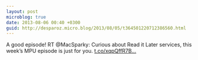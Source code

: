 ```yaml
---
layout: post
microblog: true
date: 2013-08-06 00:40 +0300
guid: http://desparoz.micro.blog/2013/08/05/t364501220712386560.html
---
```

A good episode! RT @MacSparky: Curious about Read it Later services, this week’s MPU episode is just for you. [t.co/xqpQffR7B...](http://t.co/xqpQffR7BV)
